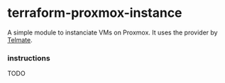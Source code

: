 # terraform-proxmox-instance

A simple module to instanciate VMs on Proxmox. It uses the provider by [Telmate](https://registry.terraform.io/namespaces/Telmate).

### instructions

TODO
